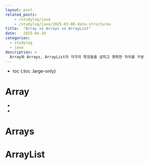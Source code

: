 ```yaml
---
layout: post
related_posts:
    - /studylog/java
    - /studylog/java/2025-03-08-data-structures
title:  "Array vs Arrays vs ArrayList"
date:   2025-04-20
categories:
  - studylog
  - java
description: >
  Array와 Arrays, ArrayList의 각각의 특징들을 살피고 명확한 차이를 구분
---
```

* toc
{:toc .large-only}

# Array
* 
* 

# Arrays

# ArrayList